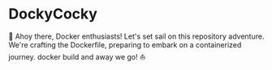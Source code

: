 # DockyCocky
🚢 Ahoy there, Docker enthusiasts! Let's set sail on this repository adventure. We're crafting the Dockerfile, preparing to embark on a containerized journey. docker build and away we go! ⛵️
